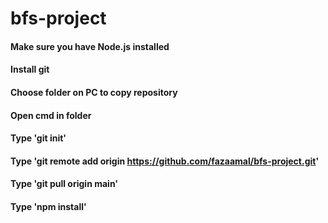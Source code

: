 # bfs-project

#### Make sure you have Node.js installed
#### Install git
#### Choose folder on PC to copy repository
#### Open cmd in folder
#### Type 'git init'
#### Type 'git remote add origin https://github.com/fazaamal/bfs-project.git'
#### Type 'git pull origin main'
#### Type 'npm install'
